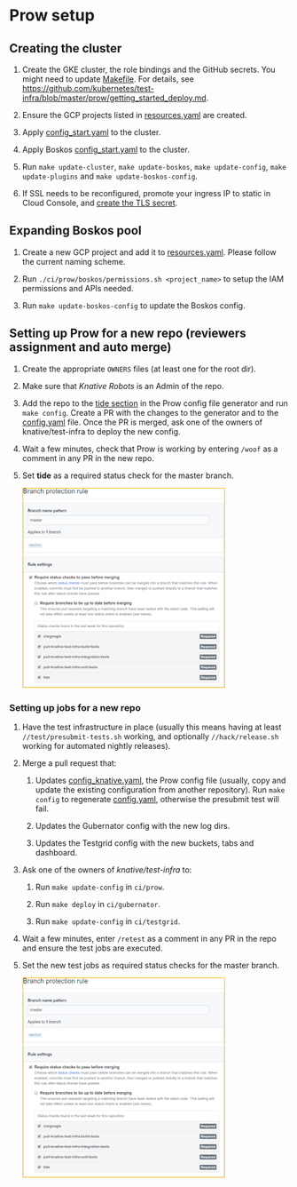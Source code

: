 # Prow setup

## Creating the cluster

1. Create the GKE cluster, the role bindings and the GitHub secrets. You might
   need to update [Makefile](./prow/Makefile). For details, see <https://github.com/kubernetes/test-infra/blob/master/prow/getting_started_deploy.md>.

1. Ensure the GCP projects listed in [resources.yaml](./prow/boskos/resources.yaml)
   are created.

1. Apply [config_start.yaml](./prow/config_start.yaml) to the cluster.

1. Apply Boskos [config_start.yaml](./prow/boskos/config_start.yaml) to the cluster.

1. Run `make update-cluster`, `make update-boskos`, `make update-config`,
   `make update-plugins` and `make update-boskos-config`.

1. If SSL needs to be reconfigured, promote your ingress IP to static in Cloud
   Console, and [create the TLS secret](https://kubernetes.io/docs/concepts/services-networking/ingress/#tls).

## Expanding Boskos pool

1. Create a new GCP project and add it to [resources.yaml](./prow/boskos/resources.yaml). Please follow the current naming scheme.

1. Run `./ci/prow/boskos/permissions.sh <project_name>` to setup the IAM permissions and APIs needed.

1. Run `make update-boskos-config` to update the Boskos config.

## Setting up Prow for a new repo (reviewers assignment and auto merge)

1. Create the appropriate `OWNERS` files (at least one for the root dir).

1. Make sure that *Knative Robots* is an Admin of the repo.

1. Add the repo to the [tide section](https://github.com/knative/test-infra/blob/master/ci/prow/templates/prow_config_header.yaml#L56)
   in the Prow config file generator and run `make config`. Create a PR with the
   changes to the generator and to the [config.yaml](./prow/config.yaml) file. Once
   the PR is merged, ask one of the owners of knative/test-infra to deploy the new
   config.

1. Wait a few minutes, check that Prow is working by entering `/woof` as a
   comment in any PR in the new repo.

1. Set **tide** as a required status check for the master branch.

   ![Branch Checks](branch_checks.png)

### Setting up jobs for a new repo

1. Have the test infrastructure in place (usually this means having at least
   `//test/presubmit-tests.sh` working, and optionally `//hack/release.sh` working
   for automated nightly releases).

1. Merge a pull request that:

   1. Updates [config_knative.yaml](./prow/config_knative.yaml), the Prow config
      file (usually, copy and update the existing configuration from another repository).
      Run `make config` to regenerate [config.yaml](./prow/config.yaml), otherwise
      the presubmit test will fail.

   1. Updates the Gubernator config with the new log dirs.

   1. Updates the Testgrid config with the new buckets, tabs and dashboard.

1. Ask one of the owners of *knative/test-infra* to:

   1. Run `make update-config` in `ci/prow`.

   1. Run `make deploy` in `ci/gubernator`.

   1. Run `make update-config` in `ci/testgrid`.

1. Wait a few minutes, enter `/retest` as a comment in any PR in the repo and
   ensure the test jobs are executed.

1. Set the new test jobs as required status checks for the master branch.

   ![Branch Checks](branch_checks.png)
